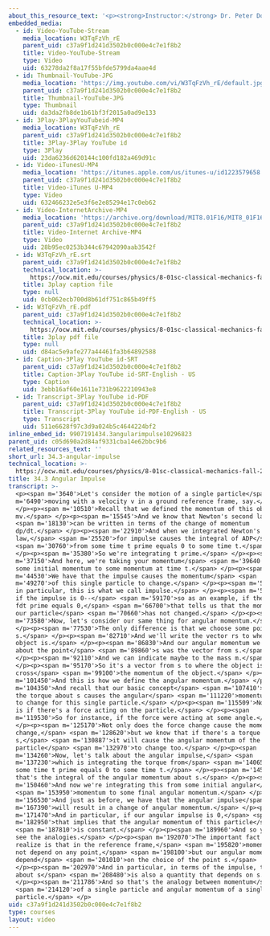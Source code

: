 ```yaml
---
about_this_resource_text: '<p><strong>Instructor:</strong> Dr. Peter Dourmashkin</p>'
embedded_media:
  - id: Video-YouTube-Stream
    media_location: W3TqFzVh_rE
    parent_uid: c37a9f1d241d3502b0c000e4c7e1f8b2
    title: Video-YouTube-Stream
    type: Video
    uid: 63278da2f8a17f55bfde5799da4aae4d
  - id: Thumbnail-YouTube-JPG
    media_location: 'https://img.youtube.com/vi/W3TqFzVh_rE/default.jpg'
    parent_uid: c37a9f1d241d3502b0c000e4c7e1f8b2
    title: Thumbnail-YouTube-JPG
    type: Thumbnail
    uid: da3da2fb8de1b61bf3f2015a0ad9e133
  - id: 3Play-3PlayYouTubeid-MP4
    media_location: W3TqFzVh_rE
    parent_uid: c37a9f1d241d3502b0c000e4c7e1f8b2
    title: 3Play-3Play YouTube id
    type: 3Play
    uid: 23da6236d620144c100fd182a469d91c
  - id: Video-iTunesU-MP4
    media_location: 'https://itunes.apple.com/us/itunes-u/id1223579658'
    parent_uid: c37a9f1d241d3502b0c000e4c7e1f8b2
    title: Video-iTunes U-MP4
    type: Video
    uid: 632466232e5e3f6e2e85294e17c0eb62
  - id: Video-InternetArchive-MP4
    media_location: 'https://archive.org/download/MIT8.01F16/MIT8_01F16_L34v03_360p.mp4'
    parent_uid: c37a9f1d241d3502b0c000e4c7e1f8b2
    title: Video-Internet Archive-MP4
    type: Video
    uid: 28b95ec0253b344c67942090aab3542f
  - id: W3TqFzVh_rE.srt
    parent_uid: c37a9f1d241d3502b0c000e4c7e1f8b2
    technical_location: >-
      https://ocw.mit.edu/courses/physics/8-01sc-classical-mechanics-fall-2016/week-11-angular-momentum/34.3-angular-impulse/34.3-angular-impulse/W3TqFzVh_rE.srt
    title: 3play caption file
    type: null
    uid: 0cb062ecb700d8b61df751c865b49ff5
  - id: W3TqFzVh_rE.pdf
    parent_uid: c37a9f1d241d3502b0c000e4c7e1f8b2
    technical_location: >-
      https://ocw.mit.edu/courses/physics/8-01sc-classical-mechanics-fall-2016/week-11-angular-momentum/34.3-angular-impulse/34.3-angular-impulse/W3TqFzVh_rE.pdf
    title: 3play pdf file
    type: null
    uid: d84ac5e9afe277a44461fa3b64892588
  - id: Caption-3Play YouTube id-SRT
    parent_uid: c37a9f1d241d3502b0c000e4c7e1f8b2
    title: Caption-3Play YouTube id-SRT-English - US
    type: Caption
    uid: 3ebb16af60e1611e731b9622210943e8
  - id: Transcript-3Play YouTube id-PDF
    parent_uid: c37a9f1d241d3502b0c000e4c7e1f8b2
    title: Transcript-3Play YouTube id-PDF-English - US
    type: Transcript
    uid: 511e6628f97c3d9a024b5c4644224bf2
inline_embed_id: 9907191434.3angularimpulse10296823
parent_uid: c05d690a2d84af9331cba14e62bbc9b6
related_resources_text: ''
short_url: 34.3-angular-impulse
technical_location: >-
  https://ocw.mit.edu/courses/physics/8-01sc-classical-mechanics-fall-2016/week-11-angular-momentum/34.3-angular-impulse/34.3-angular-impulse
title: 34.3 Angular Impulse
transcript: >-
  <p><span m='3640'>Let's consider the motion of a single particle</span> <span
  m='6490'>moving with a velocity v in a ground reference frame, say.</span>
  </p><p><span m='10510'>Recall that we defined the momentum of this object as
  mv.</span> </p><p><span m='15545'>And we know that Newton's second law</span>
  <span m='18130'>can be written in terms of the change of momentum
  dp/dt.</span> </p><p><span m='22910'>And when we integrated Newton's second
  law,</span> <span m='25520'>for impulse causes the integral of ADP</span>
  <span m='30760'>from some time t prime equals 0 to some time t.</span>
  </p><p><span m='35380'>So we're integrating t prime.</span> </p><p><span
  m='37150'>And here, we're taking your momentum</span> <span m='39640'>from
  some initial momentum to some momentum at time t.</span> </p><p><span
  m='44530'>We have that the impulse causes the momentum</span> <span
  m='49270'>of this single particle to change.</span> </p><p><span m='51670'>And
  in particular, this is what we call impulse.</span> </p><p><span m='56470'>And
  if the impulse is 0--</span> <span m='59170'>so as an example, if the impulse
  fdt prime equals 0,</span> <span m='66700'>that tells us that the momentum of
  our particle</span> <span m='70660'>has not changed.</span> </p><p><span
  m='73580'>Now, let's consider our same thing for angular momentum.</span>
  </p><p><span m='77530'>The only difference is that we choose some point
  s.</span> </p><p><span m='82710'>And we'll write the vector rs to where the
  object is.</span> </p><p><span m='86830'>And our angular momentum we defined
  about the point</span> <span m='89860'>s was the vector from s.</span>
  </p><p><span m='92110'>And we can indicate maybe to the mass m.</span>
  </p><p><span m='95170'>So it's a vector from s to where the object is located
  cross</span> <span m='99100'>the momentum of the object.</span> </p><p><span
  m='101450'>And this is how we define the angular momentum.</span> </p><p><span
  m='104350'>And recall that our basic concept</span> <span m='107410'>is that
  the torque about s causes the angular</span> <span m='111220'>momentum about s
  to change for this single particle.</span> </p><p><span m='115509'>Now, torque
  is if there's a force acting on the particle.</span> </p><p><span
  m='119530'>So for instance, if the force were acting at some angle.</span>
  </p><p><span m='125170'>Not only does the force change cause the momentum to
  change,</span> <span m='128620'>but we know that if there's a torque about
  s,</span> <span m='130887'>it will cause the angular momentum of the
  particle</span> <span m='132970'>to change too.</span> </p><p><span
  m='134260'>Now, let's talk about the angular impulse,</span> <span
  m='137230'>which is integrating the torque from</span> <span m='140650'>say
  some time t prime equals 0 to some time t.</span> </p><p><span m='145390'>And
  that's the integral of the angular momentum about s.</span> </p><p><span
  m='150460'>And now we're integrating this from some initial angular</span>
  <span m='153950'>momentum to some final angular momentum.</span> </p><p><span
  m='156530'>And just as before, we have that the angular impulse</span> <span
  m='167390'>will result in a change of angular momentum.</span> </p><p><span
  m='171470'>And in particular, if our angular impulse is 0,</span> <span
  m='182950'>that implies that the angular momentum of this particle</span>
  <span m='187810'>is constant.</span> </p><p><span m='189960'>And so you can
  see the analogies.</span> </p><p><span m='192070'>The important fact to
  realize is that in the reference frame,</span> <span m='195820'>momentum does
  not depend on any point,</span> <span m='198100'>but our angular momentum does
  depend</span> <span m='201010'>on the choice of the point s.</span>
  </p><p><span m='202970'>And in particular, in terms of the impulse, the torque
  about s</span> <span m='208480'>is also a quantity that depends on s.</span>
  </p><p><span m='211786'>And so that's the analogy between momentum</span>
  <span m='214120'>of a single particle and angular momentum of a single
  particle.</span> </p>
uid: c37a9f1d241d3502b0c000e4c7e1f8b2
type: courses
layout: video
---
```

